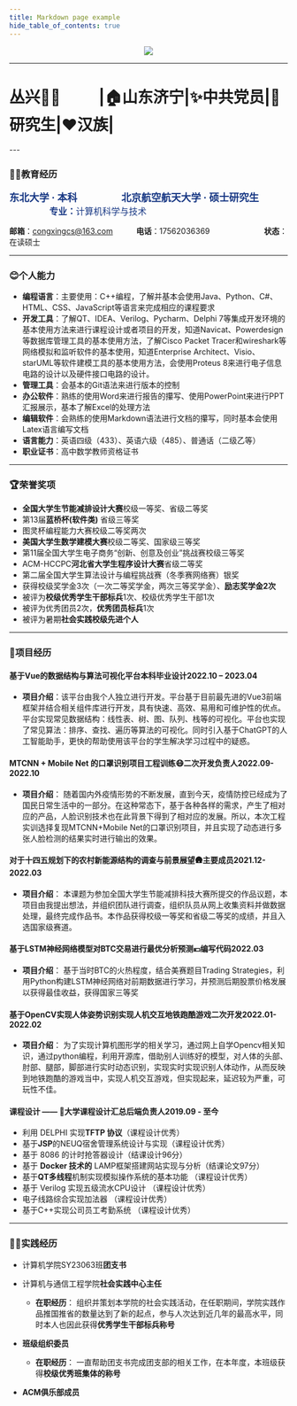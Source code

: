 ```yaml
---
title: Markdown page example
hide_table_of_contents: true
---
```


<center> 
<img src="https://cdn.jsdelivr.net/gh/NEUQer-xing/Markdown_images@master/images-2/BUAA-%E7%99%BD%E5%BA%95%E8%93%9D%E5%AD%97.png"/>
</center>

---
<h1>
<span>丛兴👨‍💻</span>  &emsp; &emsp;<span>|🏠山东济宁|✨中共党员|📕研究生|❤️汉族|</span>
</h1>
---

### 🧑‍🎓教育经历
<strong><font face = "Microsoft YaHei" size = "4" color = "#183884" >东北大学 · 本科</font> </strong> &emsp;&emsp;&emsp;&emsp;&emsp;&thinsp;
<strong><font face = "Microsoft YaHei" size = "4" color = "#183884" >北京航空航天大学 · 硕士研究生</font> </strong> &emsp;&emsp;&emsp;&emsp;&emsp;&thinsp;<font  size = "3" color = "#183884" ><strong>专业：</strong>计算机科学与技术</font>


**邮箱**：congxingcs@163.com  &emsp; &emsp;&thinsp; **电话**：17562036369&emsp;&emsp;&emsp;&emsp;&emsp;&emsp;&emsp;**状态**：在读硕士

----

### 😊个人能力

- **编程语言**：主要使用：C++编程，了解并基本会使用Java、Python、C#、HTML、CSS、JavaScript等语言来完成相应的课程要求
- **开发工具**：了解QT、IDEA、Verilog、Pycharm、Delphi 7等集成开发环境的基本使用方法来进行课程设计或者项目的开发，知道Navicat、Powerdesign等数据库管理工具的基本使用方法，了解Cisco Packet Tracer和wireshark等网络模拟和监听软件的基本使用，知道Enterprise Architect、Visio、starUML等软件建模工具的基本使用方法，会使用Proteus 8来进行电子信息电路的设计以及硬件接口电路的设计。
- **管理工具**：会基本的Git语法来进行版本的控制
- **办公软件**：熟练的使用Word来进行报告的攥写、使用PowerPoint来进行PPT汇报展示，基本了解Excel的处理方法
- **编辑软件**：会熟练的使用Markdown语法进行文档的攥写，同时基本会使用Latex语言编写文档
- **语言能力**：英语四级（433）、英语六级（485）、普通话（二级乙等）
- **职业证书**：高中数学教师资格证书

----

### 🏆荣誉奖项

- **全国大学生节能减排设计大赛**校级一等奖、省级二等奖
- 第13届**蓝桥杯(软件类)** 省级三等奖	
- 图灵杯编程能力大赛校级二等奖两次	
- **美国大学生数学建模大赛**校级二等奖、国家级三等奖 	
- 第11届全国大学生电子商务“创新、创意及创业”挑战赛校级三等奖	
- ACM-HCCPC**河北省大学生程序设计大赛**省级二等奖	
- 第二届全国大学生算法设计与编程挑战赛（冬季赛网络赛）银奖
- 获得校级奖学金3次（一次二等奖学金，两次三等奖学金）、**励志奖学金2次**
- 被评为**校级优秀学生干部标兵**1次、校级优秀学生干部1次 
- 被评为优秀团员2次，**优秀团员标兵**1次 
- 被评为暑期**社会实践校级先进个人**

----

### 🚀项目经历

<h4 style={{ display: 'flex', justifyContent: 'space-between' }}>
<span>基于Vue的数据结构与算法可视化平台</span><span>本科毕业设计</span><span>2022.10 – 2023.04</span>
</h4>

- **项目介绍**：该平台由我个人独立进行开发。平台基于目前最先进的Vue3前端框架并结合相关组件库进行开发，具有快速、高效、易用和可维护性的优点。平台实现常见数据结构：线性表、树、图、队列、栈等的可视化。平台也实现了常见算法：排序、查找、遍历等算法的可视化。同时引入基于ChatGPT的人工智能助手，更快的帮助使用该平台的学生解决学习过程中的疑惑。


<h4 style={{ display: 'flex', justifyContent: 'space-between' }}>
<span>MTCNN + Mobile Net 的口罩识别项目工程训练😷</span><span>二次开发负责人</span><span>2022.09-2022.10</span>
</h4>

- **项目介绍**：
  随着国内外疫情形势的不断发展，直到今天，疫情防控已经成为了国民日常生活中的一部分。在这种常态下，基于各种各样的需求，产生了相对应的产品，人脸识别技术也在此背景下得到了相对应的发展。所以，本次工程实训选择复现MTCNN+Mobile Net的口罩识别项目，并且实现了动态进行多张人脸检测的结果实时进行输出的效果。

<h4 style={{ display: 'flex', justifyContent: 'space-between' }}>
<span>对于十四五规划下的农村新能源结构的调查与前景展望🛖</span><span>主要成员</span><span>2021.12-2022.03</span>
</h4>

- **项目介绍**：
  本课题为参加全国大学生节能减排科技大赛所提交的作品议题，本项目由我提出想法，并组织团队进行调查，组织队员从网上收集资料并做数据处理，最终完成作品书。本作品获得校级一等奖和省级二等奖的成绩，并且入选国家级赛道。

<h4 style={{ display: 'flex', justifyContent: 'space-between' }}>
<span>基于LSTM神经网络模型对BTC交易进行最优分析预测💴</span><span>编写代码</span><span>2022.03</span>
</h4>

- **项目介绍**：
  基于当时BTC的火热程度，结合美赛题目Trading Strategies，利用Python构建LSTM神经网络对前期数据进行学习，并预测后期股票价格发展以获得最佳收益，获得国家三等奖

<h4 style={{ display: 'flex', justifyContent: 'space-between' }}>
<span>基于OpenCV实现人体姿势识别实现人机交互地铁跑酷游戏</span><span>二次开发</span><span>2022.01-2022.02</span>
</h4>

- **项目介绍**：
  为了实现计算机图形学的相关学习，通过网上自学Opencv相关知识，通过python编程，利用开源库，借助别人训练好的模型，对人体的头部、肘部、腿部，脚部进行实时动态识别，实现实时实现识别人体动作，从而反映到地铁跑酷的游戏当中，实现人机交互游戏，但实现起来，延迟较为严重，可玩性不佳。

<h4 style={{ display: 'flex', justifyContent: 'space-between' }}>
<span>课程设计 —— 📝大学课程设计汇总</span><span>后端负责人</span><span>2019.09 - 至今</span>
</h4>

- 利用 DELPHI 实现**TFTP 协议**（课程设计优秀）
- 基于**JSP**的NEUQ宿舍管理系统设计与实现（课程设计优秀）
- 基于 8086 的计时抢答器设计（结课设计96分）
- 基于 **Docker 技术的** LAMP框架搭建网站实现与分析（结课论文97分）	
- 基于**QT多线程**机制实现模拟操作系统的基本功能  （课程设计优秀）   
- 基于 Verilog 实现五级流水CPU设计 （课程设计优秀）	
- 电子线路综合实现加法器 （课程设计优秀）	
- 基于C++实现公司员工考勤系统 （课程设计优秀）	

------

### 👨‍💼实践经历

- 计算机学院SY23063班**团支书** 

- 计算机与通信工程学院**社会实践中心主任**
    - **在职经历**：
        组织并策划本学院的社会实践活动，在任职期间，学院实践作品推国推省的数量达到了新的起点，参与人次达到近几年的最高水平，同时本人也因此获得**优秀学生干部标兵称号**
- **班级组织委员**	
    - **在职经历**：
        一直帮助团支书完成团支部的相关工作，在本年度，本班级获得**校级优秀班集体的称号**
- **ACM俱乐部成员**  	